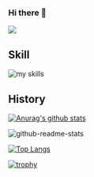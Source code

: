 ### Hi there 👋

[![](https://komarev.com/ghpvc/?username=takuuum&style=flat)](https://github.com/antonkomarev/github-profile-views-counter)

## Skill
<img alt="my skills" src="https://skillicons.dev/icons?theme=light&perline=8&i=go,py,kotlin,js,html,css,gcp,firebase,git,kubernetes,docker,mysql" />

## History

[![Anurag's github stats](https://github-readme-stats-clone-nine.vercel.app/api?username=takuuum&count_private=true)](https://github.com/anuraghazra/github-readme-stats)

![github-readme-stats](https://github-readme-stats-clone-snq2001.vercel.app/api/?username=SNQ-2001)

[![Top Langs](https://github-readme-stats-clone-nine.vercel.app/api/top-langs/?username=takuuum&count_private=true)](https://github.com/anuraghazra/github-readme-stats)

[![trophy](https://github-readme-stats-clone-nine.vercel.app/?username=takuuum&count_private=true)](https://github.com/ryo-ma/github-profile-trophy)

